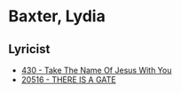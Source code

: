 # Baxter, Lydia

## Lyricist

- [430 - Take The Name Of Jesus With You](/hymns/430.md)
- [20516 - THERE IS A GATE](/hymns/20516.md)

